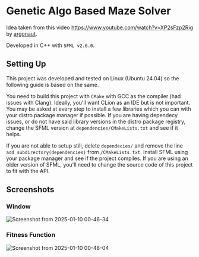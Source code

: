 # Genetic Algo Based Maze Solver

Idea taken from this video https://www.youtube.com/watch?v=XP2sFzp2Rig by [argonaut](https://www.youtube.com/@argonautcode).

Developed in C++ with `SFML v2.6.0`.

## Setting Up
This project was developed and tested on Linux (Ubuntu 24.04) so the following guide is based on the same.

You need to build this project with `CMake` with GCC as the compiler (had issues with Clang).
Ideally, you'll want CLion as an IDE but is not important.
You may be asked at every step to install a few libraries which you can with your distro package manager if possible.
If you are having dependecy issues, or do not have said library versions in the distro package registry, change the SFML version at `dependencies/CMakeLists.txt` and see if it helps.

If you are not able to setup still, delete `dependecies/` and remove the line `add_subdirectory(dependencies)` from `/CMakeLists.txt`. Install SFML using your package manager and see if the project compiles.
If you are using an older version of SFML, you'll need to change the source code of this project to fit with the API.

## Screenshots
### Window
![Screenshot from 2025-01-10 00-46-34](https://github.com/user-attachments/assets/699e246c-513f-4c89-8818-ee735f4d0085)

### Fitness Function
![Screenshot from 2025-01-10 00-48-04](https://github.com/user-attachments/assets/6f732ffe-f17d-479f-8b2c-54262f17c103)
